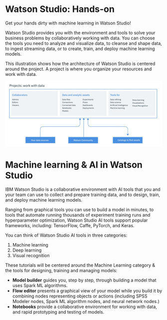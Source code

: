 # Watson Studio: Hands-on
Get your hands dirty with machine learning in Watson Studio!

Watson Studio provides you with the environment and tools to solve your business problems by collaboratively working with data. You can choose the tools you need to analyze and visualize data, to cleanse and shape data, to ingest streaming data, or to create, train, and deploy machine learning models.

This illustration shows how the architecture of Watson Studio is centered around the project. A project is where you organize your resources and work with data. 

![alt text](https://github.com/lindsaywithers/watson-studio/blob/master/WatsonStudioArch.png)

# Machine learning & AI in Watson Studio

IBM Watson Studio is a collaborative environment with AI tools that you and your team can use to collect and prepare training data, and to design, train, and deploy machine learning models.

Ranging from graphical tools you can use to build a model in minutes, to tools that automate running thousands of experiment training runs and hyperparameter optimization, Watson Studio AI tools support popular frameworks, including: TensorFlow, Caffe, PyTorch, and Keras.

You can think of Watson Studio AI tools in three categories:

1. Machine learning
2. Deep learning
3. Visual recognition
    
    
These tutorials will be centered around the Machine Learning category & the tools for designing, training and managing models:
* **Model builder** guides you, step by step, through building a model that uses Spark ML algorithms.
* **Flow editor** presents a graphical view of your model while you build it by combining nodes representing objects or actions (including SPSS Modeler nodes, Spark ML algorithm nodes, and neural network nodes.)
* **Notebooks** provide a collaborative environment for working with data, and rapid prototyping and testing of models.
